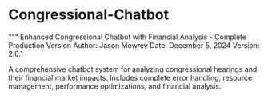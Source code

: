 # Congressional-Chatbot
"""
Enhanced Congressional Chatbot with Financial Analysis - Complete Production Version
Author: Jason Mowrey
Date: December 5, 2024
Version: 2.0.1

A comprehensive chatbot system for analyzing congressional hearings and their financial market impacts.
Includes complete error handling, resource management, performance optimizations, and financial analysis.
